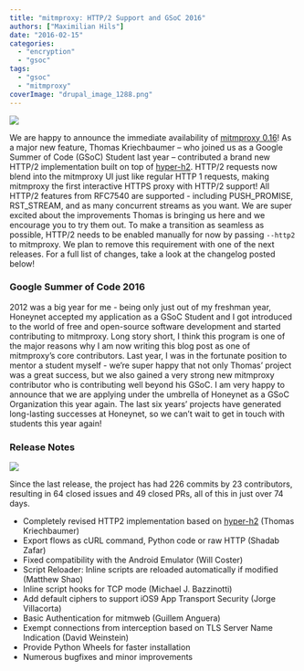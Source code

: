 ```yaml
---
title: "mitmproxy: HTTP/2 Support and GSoC 2016"
authors: ["Maximilian Hils"]
date: "2016-02-15"
categories: 
  - "encryption"
  - "gsoc"
tags: 
  - "gsoc"
  - "mitmproxy"
coverImage: "drupal_image_1288.png"
---
```


![](images/drupal_image_1288.png)

We are happy to announce the immediate availability of [mitmproxy 0.16](https://mitmproxy.org/)! As a major new feature, Thomas Kriechbaumer – who joined us as a Google Summer of Code (GSoC) Student last year – contributed a brand new HTTP/2 implementation built on top of [hyper-h2](https://github.com/python-hyper/hyper-h2). HTTP/2 requests now blend into the mitmproxy UI just like regular HTTP 1 requests, making mitmproxy the first interactive HTTPS proxy with HTTP/2 support! All HTTP/2 features from RFC7540 are supported - including PUSH\_PROMISE, RST\_STREAM, and as many concurrent streams as you want. We are super excited about the improvements Thomas is bringing us here and we encourage you to try them out. To make a transition as seamless as possible, HTTP/2 needs to be enabled manually for now by passing `--http2` to mitmproxy. We plan to remove this requirement with one of the next releases. For a full list of changes, take a look at the changelog posted below!

### Google Summer of Code 2016

2012 was a big year for me - being only just out of my freshman year, Honeynet accepted my application as a GSoC Student and I got introduced to the world of free and open-source software development and started contributing to mitmproxy. Long story short, I think this program is one of the major reasons why I am now writing this blog post as one of mitmproxy’s core contributors. Last year, I was in the fortunate position to mentor a student myself - we’re super happy that not only Thomas’ project was a great success, but we also gained a very strong new mitmproxy contributor who is contributing well beyond his GSoC. I am very happy to announce that we are applying under the umbrella of Honeynet as a GSoC Organization this year again. The last six years’ projects have generated long-lasting successes at Honeynet, so we can’t wait to get in touch with students this year again!

### Release Notes

![](images/drupal_image_1289.png)

Since the last release, the project has had 226 commits by 23 contributors, resulting in 64 closed issues and 49 closed PRs, all of this in just over 74 days.

- Completely revised HTTP2 implementation based on [hyper-h2](https://github.com/python-hyper/hyper-h2) (Thomas Kriechbaumer)
- Export flows as cURL command, Python code or raw HTTP (Shadab Zafar)
- Fixed compatibility with the Android Emulator (Will Coster)
- Script Reloader: Inline scripts are reloaded automatically if modified (Matthew Shao)
- Inline script hooks for TCP mode (Michael J. Bazzinotti)
- Add default ciphers to support iOS9 App Transport Security (Jorge Villacorta)
- Basic Authentication for mitmweb (Guillem Anguera)
- Exempt connections from interception based on TLS Server Name Indication (David Weinstein)
- Provide Python Wheels for faster installation
- Numerous bugfixes and minor improvements
